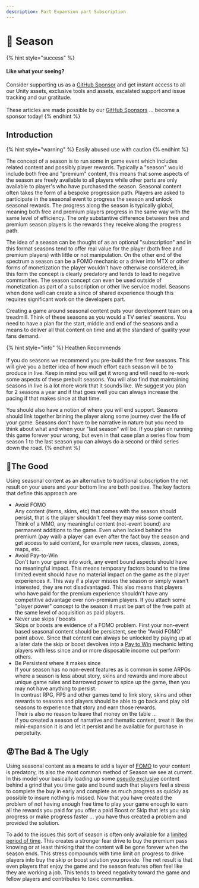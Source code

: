 ```yaml
---
description: Part Expansion part Subscription
---
```


# 🤔 Season

{% hint style="success" %}
#### Like what your seeing?

Consider supporting us as a [GitHub Sponsor](../../../../become-a-sponsor.md) and get instant access to all our Unity assets, exclusive tools and assets, escalated support and issue tracking and our gratitude.\
\
These articles are made possible by our [GitHub Sponsors](https://github.com/sponsors/heathen-engineering) ... become a sponsor today!
{% endhint %}

## Introduction

{% hint style="warning" %}
Easily abused use with caution
{% endhint %}

The concept of a season is to run some in game event which includes related content and possibly player rewards. Typically a "season" would include both free and "premium" content, this means that some aspects of the season are freely available to all players while other parts are only available to player's who have purchased the season. Seasonal content often takes the form of a bespoke progression path. Players are asked to participate in the seasonal event to progress the season and unlock seasonal rewards. The progress along the season is typically global, meaning both free and premium players progress in the same way with the same level of efficiency. The only substantive difference between free and premium season players is the rewards they receive along the progress path.

The idea of a season can be thought of as an  optional "subscription" and in this format seasons tend to offer real value for the player (both free and premium players) with little or not manipulation. On the other end of the spectrum a season can be a FOMO mechanic or a driver into MTX or other forms of monetization the player wouldn't have otherwise considered, in this form the concept is clearly predatory and tends to lead to negative communities. The season concept can even be used outside of monetization as part of a subscription or other live service model. Seasons when done well can create a since of shared experience though this requires significant work on the developers part.

Creating a game around seasonal content puts your development team on a treadmill. Think of these seasons as you would a TV series' seasons. You need to have a plan for the start, middle and end of the seasons and a means to deliver all that content on time and at the standard of quality your fans demand.

{% hint style="info" %}
Heathen Recommends\
\
If you do seasons we recommend you pre-build the first few seasons. This will give you a better idea of how much effort each season will be to produce in live. Keep in mind you will get it wrong and will need to re-work some aspects of these prebuilt seasons. You will also find that maintaining seasons in live is a lot more work that it sounds like. We suggest you plan for 2 seasons a year and if that goes well you can always increase the pacing if that makes since at that time.



You should also have a notion of where you will end support. Seasons should link together brining the player along some journey over the life of your game. Seasons don't have to be narrative in nature but you need to think about what and when your "last season" will be. If you plan on running this game forever your wrong, but even in that case plan a series flow from season 1 to the last season you can always do a second or third series down the road.
{% endhint %}

## :tada:The Good

Using seasonal content as an alternative to traditional subscription the net result on your users and your bottom line are both positive. The key factors that define this approach are

* Avoid FOMO\
  Any content (items, skins, etc) that comes with the season should persist, that is the player shouldn't feel they may miss some content. Think of a MMO, any meaningful content (not-event bound) are permanent additions to the game. Even when locked behind the premium (pay wall) a player can even after the fact buy the season and get access to said content, for example new races, classes, zones, maps, etc.
* Avoid Pay-to-Win\
  Don't turn your game into work, any event bound aspects should have no meaningful impact. This means temporary factors bound to the time limited event should have no material impact on the game as the player experiences it. This way if a player misses the season or simply wasn't interested, they are not disadvantaged. This also means that players who have paid for the premium experience shouldn't have any competitive advantage over non-premium players. If you attach some "player power" concept to the season it must be part of the free path at the same level of acquisition as paid players.
* Never use skips / boosts\
  Skips or boosts are evidence of a FOMO problem. First your non-event based seasonal content should be persistent, see the "Avoid FOMO" point above. Since that content can always be unlocked by paying up at a later date the skip or boost devolves into a [Pay to Win](../models/pay-to-win.md) mechanic letting players with less since and or more disposable income out perform others.&#x20;
* Be Persistent where it makes since\
  If your season has no non-event features as is common in some ARPGs where a season is less about story, skins and rewards and more about unique game rules and barrowed power to spice up the game, then you may not have anything to persist.\
  In contrast RPG, FPS and other games tend to link story, skins and other rewards to seasons and players should be able to go back and play old seasons to experience that story and earn those rewards. \
  Their is also no reason to leave that money on the table ...  \
  if you created a season of narrative and thematic content, treat it like the mini-expansion it is and let it persist and be available for purchase in perpetuity.

## :rage:The Bad & The Ugly

Using seasonal content as a means to add a layer of [FOMO](../predatory-practices/fear-of-missing-out-fomo.md) to your content is predatory, its also the most common method of Season we see at current. In this model your basically loading up some [pseudo exclusive](artificial-scarcity.md) content behind a grind that you time gate and bound such that players feel a stress to complete the buy in early and complete as much progress as quickly as possible to insure nothing is missed. Now that you have created the problem of not having enough free time to play your game enough to earn all the rewards you paid for you offer a paid Boost or Skip that lets you skip progress or make progress faster ... you have thus created a problem and provided the solution.

To add to the issues this sort of season is often only available for a [limited period of time](artificial-scarcity.md). This creates a stronger fear drive to buy the premium pass knowing or at least thinking that the content will be gone forever when the season ends. This stress compounds with time limit on progress to drive players into buy the skip or boost solution you provide. The net result is that even players that enjoy the game and the season features often feel like they are working a job. This tends to breed negativity toward the game and fellow players and contributes to toxic communities.
